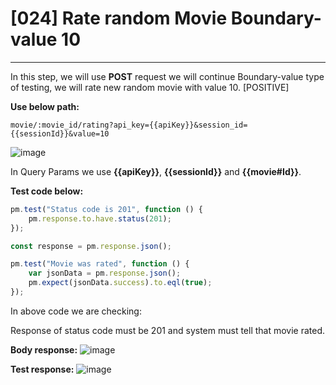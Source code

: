 # [024] Rate random Movie Boundary-value 10
___

In this step, we will use __POST__ request we will continue Boundary-value type of testing, we will rate new random movie with value 10. [POSITIVE]

__Use below path:__
```
movie/:movie_id/rating?api_key={{apiKey}}&session_id={{sessionId}}&value=10
```

![image](https://user-images.githubusercontent.com/122685448/231309102-c1b56320-6ef5-41c7-ba5f-af5dc211873a.png)
 
In Query Params we use __{{apiKey}}__, __{{sessionId}}__ and __{{movie#Id}}__.

__Test code below:__
```js {.line-numbers}
pm.test("Status code is 201", function () {
    pm.response.to.have.status(201);
});

const response = pm.response.json();

pm.test("Movie was rated", function () {
    var jsonData = pm.response.json();
    pm.expect(jsonData.success).to.eql(true);
});
```

In above code we are checking:

Response of status code must be 201 and system must tell that movie rated.

__Body response:__
![image](https://user-images.githubusercontent.com/122685448/231309116-ea25b9c7-7477-403c-a339-7af49fe8f1e9.png)
 

__Test response:__
![image](https://user-images.githubusercontent.com/122685448/231309122-ca796fa2-dd7e-4c14-965d-d46b77278cdb.png)



